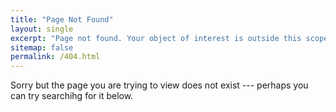 ```yaml
---
title: "Page Not Found"
layout: single
excerpt: "Page not found. Your object of interest is outside this scope"
sitemap: false
permalink: /404.html
---
```


Sorry but the page you are trying to view does not exist --- perhaps you can try searchihg for it below.

<script type="text/javascript">
  var GOOG_FIXURL_LANG = 'en';
  var GOOG_FIXURL_SITE = '{{ site.url }}'
</script>
<script type="text/javascript"
  src="//linkhelp.clients.google.com/tbproxy/lh/wm/fixurl.js">
</script>
